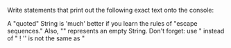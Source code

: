 Write statements that print out the following exact text onto the console:
 
A "quoted" String is
'much' better if you learn
the rules of "escape sequences."
Also, "" represents an empty String.
Don't forget: use \" instead of " !
'' is not the same as "